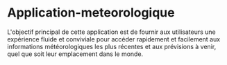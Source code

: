 # Application-meteorologique
L'objectif principal de cette application est de fournir aux utilisateurs une expérience fluide et conviviale pour accéder rapidement et facilement aux informations météorologiques les plus récentes et aux prévisions à venir, quel que soit leur emplacement dans le monde.
